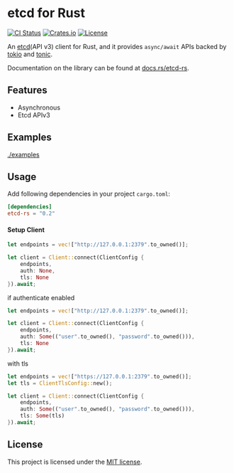 etcd for Rust
====

[![CI Status][ci-badge]][ci-url]
[![Crates.io][crates-badge]][crates-url]
[![License][license-badge]][license-url]

[ci-badge]: https://img.shields.io/github/workflow/status/luncj/etcd-rs/CI?style=flat-square
[ci-url]: https://github.com/luncj/etcd-rs/actions
[crates-badge]: https://img.shields.io/crates/v/etcd-rs.svg?style=flat-square
[crates-url]: https://crates.io/crates/etcd-rs
[license-badge]: https://img.shields.io/github/license/luncj/etcd-rs.svg?style=flat-square
[license-url]: https://github.com/luncj/etcd-rs/blob/master/LICENSE


An [etcd](https://github.com/etcd-io/etcd)(API v3) client for Rust, and it provides `async/await` APIs backed by [tokio](https://github.com/tokio-rs/tokio) and [tonic](https://github.com/hyperium/tonic).

Documentation on the library can be found at [docs.rs/etcd-rs](https://docs.rs/etcd-rs).

Features
----

- Asynchronous
- Etcd APIv3

Examples
----

[./examples](./examples)

Usage
----

Add following dependencies in your project `cargo.toml`:

```toml
[dependencies]
etcd-rs = "0.2"
```

#### Setup Client

```rust
let endpoints = vec!["http://127.0.0.1:2379".to_owned()];

let client = Client::connect(ClientConfig {
    endpoints,
    auth: None,
    tls: None
}).await;
```

if authenticate enabled

```rust
let endpoints = vec!["http://127.0.0.1:2379".to_owned()];

let client = Client::connect(ClientConfig {
    endpoints,
    auth: Some(("user".to_owned(), "password".to_owned())),
    tls: None
}).await;
```

with tls

```rust
let endpoints = vec!["https://127.0.0.1:2379".to_owned()];
let tls = ClientTlsConfig::new();

let client = Client::connect(ClientConfig {
    endpoints,
    auth: Some(("user".to_owned(), "password".to_owned())),
    tls: Some(tls)
}).await;
```

License
----

This project is licensed under the [MIT license](LICENSE).
